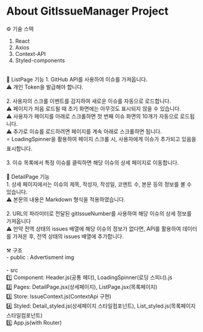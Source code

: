 # About GitIssueManager Project

⚙️ 기술 스택
1. React
2. Axios
3. Context-API
4. Styled-components
<br/>
📄 ListPage 기능 
1. GitHub API를 사용하여 이슈를 가져옵니다.<br/>
⚠️ 개인 Token을 발급해야 합니다. <br/><br/>
2. 사용자의 스크롤 이벤트를 감지하여 새로운 이슈를 자동으로 로드합니다.<br/>
⚠️ 페이지가 처음 로드될 때 초기 화면에는 아무것도 표시되지 않을 수 있습니다.<br/>
⚠️ 사용자가 페이지를 아래로 스크롤하면 첫 번째 이슈 화면의 10개가 자동으로 로드됩니다.<br/>
⚠️ 추가로 이슈를 로드하려면 페이지를 계속 아래로 스크롤하면 됩니다.<br/>
⭐️ LoadingSpinner을 활용하여 페이지 스크롤 시, 사용자에게 이슈가 추가되고 있음을 표시합니다.<br/><br/>
3. 이슈 목록에서 특정 이슈를 클릭하면 해당 이슈의 상세 페이지로 이동합니다.<br/>
<br/>
📄 DetailPage 기능</br>
1. 상세 페이지에서는 이슈의 제목, 작성자, 작성일, 코멘트 수, 본문 등의 정보를 볼 수 있습니다.<br/>
⚠️ 본문의 내용은 Markdown 형식을 적용하였습니다.<br/><br/>
2. URL의 파라미터로 전달된 gitIssueNumber를 사용하여 해당 이슈의 상세 정보를 가져옵니다<br/>
⚠️ 만약 전역 상태의 issues 배열에 해당 이슈의 정보가 없다면, API를 활용하여 데이터를 가져온 후, 전역 상태의 issues 배열에 추가합니다.<br/>
<br/>
⚒️ 구조</br>
- public : Advertisment img<br/><br/>
- src</br>
1️⃣ Component: Header.js(공통 헤더), LoadingSpinner(로딩 스피너).js</br>
2️⃣ Pages: DetailPage.jsx(상세페이지), ListPage.jsx(목록페이지)</br>
3️⃣ Store: IssueContext.js(ContextApi 구현)</br>
4️⃣ Styled: Detail_styled.js(상세페이지 스타일컴포넌트), List_styled.js(목록페이지 스타일컴포넌트)</br>
5️⃣ App.js(with Router)